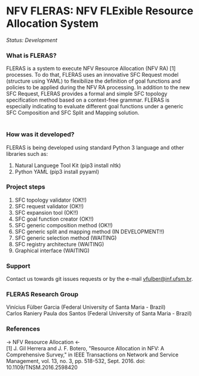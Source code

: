 NFV FLERAS: NFV FLExible Resource Allocation System
========================================================

*Status: Development*

### What is FLERAS?

FLERAS is a system to execute NFV Resource Allocation (NFV RA) [1] processes. To do that,
FLERAS uses an innovative SFC Request model (structure using YAML) to flexibilize the
definition of goal functions and policies to be applied during the NFV RA processing.
In addition to the new SFC Request, FLERAS provides a formal and simple SFC topology
specification method based on a context-free grammar. FLERAS is especially indicating
to evaluate different goal functions under a generic SFC Composition and SFC Split and
Mapping solution.<br/>
<br/>

<!---
The FLERAS' request model is structure by a YAML notation and presents three main blocks:<br/>
1. METADATA BLOCK<br/>
1.1. ID (Request unique identifier)<br/>
1.2. DESCRIPTION (Multi line request description)<br/>
2. SERVICE BLOCK<br/>
2.1. TOPOLOGY (Topology defined with the context-free grammar described below)<br/>
2.2. OELEMENTS (List of operacional elements IDs)<br/>
2.3. OUTNODES (List of output nodes IDs)<br/>
3. GOAL FUNCTION BLOCK<br/>
3.1. METRICS (List of metric objects that composes the goal function)<br/>
3.1.1. ID (Metric unique identifier)<br/>
3.1.2. GOAL (Minimize ("MIN") or maximize ("MAX") metric)<br/>
3.1.3. WEIGHT (Value for weighted evaluation)<br/>
3.1.4. INPUT (Initial metric value)<br/>
3.1.5. EVALUATION (Metric evaluation operation ("MULT", "DIV", "SUM", "SUB"))<br/>
3.1.6. UPDATE (Metric ID that the evaluation operation will update this metric)<br/>
3.2. BRANCHINGS (List of evaluation data division between segments of ramifications for every metric)<br/>
3.2.1. METRIC (Some metric ID)<br/>
3.2.1.1. UPDATE (Metric evaluatin data division operation ("MULT", "DIV", "SUM", "SUB"))<br/>
3.2.1.2. FACTORS (Metric evaluation data division factors, a list with one factor for each segment in the branchings and one list per branching)<br/>
4. POLICIES ()<br/>
4.1. IMMEDIATE ()<br/>
4.1.1. ID ()<br/>
4.1.2. MIN ()<br/>
4.1.3. MAX ()<br/>
4.1.4. TYPE ()<br/>
4.1.5. GOAL ()<br/>
4.1.6. WEIGHT ()<br/>
4.2. AGGREGATE ()<br/>
4.2.1. ID ()<br/>
4.2.2. MIN ()<br/>
4.2.3. MAX ()<br/>
4.2.4. TYPE ()<br/>
4.2.5. GOAL ()<br/>
4.2.6. WEIGHT ()<br/>
5. DEPLOYMENT ()<br/>
5.1. OELEMENT ()<br/>
5.1.1. FLAVOUR ()<br/>
5.1.1.1. MEMORY ()<br/>
5.1.1.2. NET_IFACES ()<br/>
5.1.1.3. CPUS ()<br/>
5.1.2. BENCHMARK ()<br/>
5.1.2.1. METRIC () <br/>

The FLERAS SFC specification follows the context-free grammar production rules:<br/>
1. S -> "IP" OPBLOCK<br/>
2. OPBLOCK -> TBRANCH | NTBRANCH | TPBLOCK OPBLOCK | TPBLOCK EP<br/>
3. ROPBLOCK -> INTBRANCH | TPBLOCK ROPBLOCK | TPBLOCK<br/>
4. TPBLOCK -> PORDER | MASKPELEM<br/>
5. PORDER -> "[" MASKPELEM NPELEM "]" POEXCEPTION | "[" MASKPELEM NPELEM "]"<br/>
6. POEXCEPTION -> "(" PELEM PELEM ")" POEXCEPTION | "(" PELEM PELEM ")" | "(" PELEM PELEM "*" ")" POEXCEPTION | "(" PELEM PELEM "*" ")"<br/>
7. TBRANCH -> TPBLOCK "{" OPBLOCK NEXTTBRANCH "}" <br/>
8. NEXTTBRANCH -> "/" OPBLOCK NEXTTBRANCH | "/" OPBLOCK<br/>
9. NTBRANCH -> TPBLOCK "{" ROPBLOCK NEXTNTBRANCH "}" OPBLOCK<br/>
10. INTBRANCH -> TPBLOCK "{" ROPBLOCK NEXTNTBRANCH "}" ROPBLOCK<br/>
11. NEXTNTBRANCH -> "/" ROPBLOCK NEXTNTBRANCH | "/" ROPBLOCK<br/>
12. NPELEM -> MASKPELEM NPELEM | MASKPELEM<br/>
13. MASKPELEM -> PELEM | PELEM "<" DOMAIN ">"<br/>
14. OPELEM -> OPEID1, OPEID2, ..., OPEIDn*<br/>
15. EP -> EPID1, EPID2, ..., EPIDn*<br/>
16. DOMAIN -> DOMID1, DOMID2, ..., DOMIn*<br/>

*Retrieved from the FLERAS request.
-->

### How was it developed?

FLERAS is being developed using standard Python 3 language and other libraries such as:<br/>
1. Natural Languege Tool Kit (pip3 install nltk)<br/>
2. Python YAML (pip3 install pyyaml)

### Project steps

1. SFC topology validator (OK!!)<br/>
2. SFC request validator (OK!!)<br/>
3. SFC expansion tool (OK!!)<br/>
4. SFC goal function creator (OK!!)<br/>
5. SFC generic composition method (OK!!)<br/>
6. SFC generic split and mapping method (IN DEVELOPMENT!!)<br/>
7. SFC generic selection method (WAITING)<br/>
8. SFC registry architecture (WAITING)<br/>
9. Graphical interface (WAITING)

### Support

Contact us towards git issues requests or by the e-mail vfulber@inf.ufsm.br.

### FLERAS Research Group

Vinícius Fülber Garcia (Federal University of Santa Maria - Brazil)<br/>
Carlos Raniery Paula dos Santos (Federal University of Santa Maria - Brazil)

### References

-> NFV Resource Allocation <-<br/>
[1] J. Gil Herrera and J. F. Botero, "Resource Allocation in NFV: A Comprehensive Survey," in IEEE Transactions on Network and Service Management, vol. 13, no. 3, pp. 518-532, Sept. 2016. doi: 10.1109/TNSM.2016.2598420
